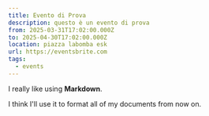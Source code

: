 ```yaml
---
title: Evento di Prova
description: questo è un evento di prova
from: 2025-03-31T17:02:00.000Z
to: 2025-04-30T17:02:00.000Z
location: piazza labomba esk
url: https://eventsbrite.com
tags:
  - events
---
```

I really like using **Markdown**.

I think I'll use it to format all of my documents from now on.
